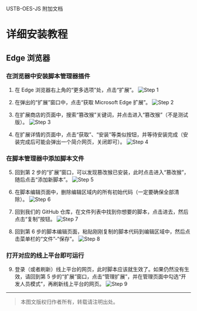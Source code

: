 USTB-OES-JS 附加文档
# 详细安装教程

## Edge 浏览器

### 在浏览器中安装脚本管理器插件

1. 在 Edge 浏览器右上角的“更多选项”处，点击“扩展”。
   ![Step 1](imgs/Install-CN-Edge-1.png)

2. 在弹出的“扩展”窗口中，点击“获取 Microsoft Edge 扩展”。
   ![Step 2](imgs/Install-CN-Edge-2.png)

3. 在扩展商店的页面中，搜索“篡改猴”关键词，并点击进入“篡改猴”（不是测试版）。
   ![Step 3](imgs/Install-CN-Edge-3.png)

4. 在扩展详情的页面中，点击“获取”、“安装”等类似按钮，并等待安装完成（安装完成后可能会弹出一个简介网页，关闭即可）。
   ![Step 4](imgs/Install-CN-Edge-4.png)

### 在脚本管理器中添加脚本文件

5. 回到第 2 步的“扩展”窗口，可以发现篡改猴已安装，此时点击进入“篡改猴”，随后点击“添加新脚本”。
   ![Step 5](imgs/Install-CN-Edge-5.png)

6. 在脚本编辑页面中，删除编辑区域内的所有初始代码（一定要确保全部清除）。
   ![Step 6](imgs/Install-CN-Edge-6.png)

7. 回到我们的 GitHub 仓库，在文件列表中找到你想要的脚本，点击进去，然后点击“复制”按钮。
   ![Step 7](imgs/Install-CN-Edge-7.png)

8. 回到第 6 步的脚本编辑页面，粘贴刚刚复制的脚本代码到编辑区域中，然后点击菜单栏的“文件”-“保存”。
   ![Step 8](imgs/Install-CN-Edge-8.png)

### 打开对应的线上平台即可运行

9. 登录（或者刷新）线上平台的网页，此时脚本应该就生效了。如果仍然没有生效，请回到第 5 步的“扩展”窗口，点击“管理扩展”，并在管理页面中勾选“开发人员模式”，再刷新线上平台的网页。
   ![Step 9](imgs/Install-CN-Edge-9.png)

---
> 本图文版权归作者所有，转载请注明出处。
